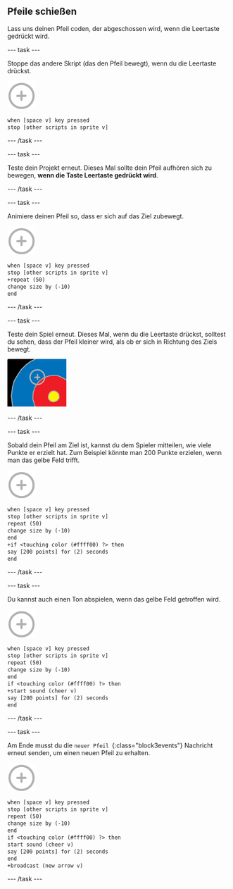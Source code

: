 ## Pfeile schießen

Lass uns deinen Pfeil coden, der abgeschossen wird, wenn die Leertaste gedrückt wird.

\--- task \---

Stoppe das andere Skript (das den Pfeil bewegt), wenn du die Leertaste drückst.

![target sprite](images/target-sprite.png)

```blocks3
when [space v] key pressed
stop [other scripts in sprite v]
```

\--- /task \---

\--- task \---

Teste dein Projekt erneut. Dieses Mal sollte dein Pfeil aufhören sich zu bewegen, **wenn die Taste Leertaste gedrückt wird**.

\--- /task \---

\--- task \---

Animiere deinen Pfeil so, dass er sich auf das Ziel zubewegt.

![target sprite](images/target-sprite.png)

```blocks3
when [space v] key pressed
stop [other scripts in sprite v]
+repeat (50)
change size by (-10)
end
```

\--- /task \---

\--- task \---

Teste dein Spiel erneut. Dieses Mal, wenn du die Leertaste drückst, solltest du sehen, dass der Pfeil kleiner wird, als ob er sich in Richtung des Ziels bewegt.

![target with the cross hair on it](images/archery-animate-test.png)

\--- /task \---

\--- task \---

Sobald dein Pfeil am Ziel ist, kannst du dem Spieler mitteilen, wie viele Punkte er erzielt hat. Zum Beispiel könnte man 200 Punkte erzielen, wenn man das gelbe Feld trifft.

![target sprite](images/target-sprite.png)

```blocks3
when [space v] key pressed
stop [other scripts in sprite v]
repeat (50)
change size by (-10)
end
+if <touching color (#ffff00) ?> then
say [200 points] for (2) seconds
end
```

\--- /task \---

\--- task \---

Du kannst auch einen Ton abspielen, wenn das gelbe Feld getroffen wird.

![target sprite](images/target-sprite.png)

```blocks3
when [space v] key pressed
stop [other scripts in sprite v]
repeat (50)
change size by (-10)
end
if <touching color (#ffff00) ?> then
+start sound (cheer v)
say [200 points] for (2) seconds
end
```

\--- /task \---

\--- task \---

Am Ende musst du die `neuer Pfeil `{:class="block3events"} Nachricht erneut senden, um einen neuen Pfeil zu erhalten.

![target sprite](images/target-sprite.png)

```blocks3
when [space v] key pressed
stop [other scripts in sprite v]
repeat (50)
change size by (-10)
end
if <touching color (#ffff00) ?> then
start sound (cheer v)
say [200 points] for (2) seconds
end
+broadcast (new arrow v)
```

\--- /task \---